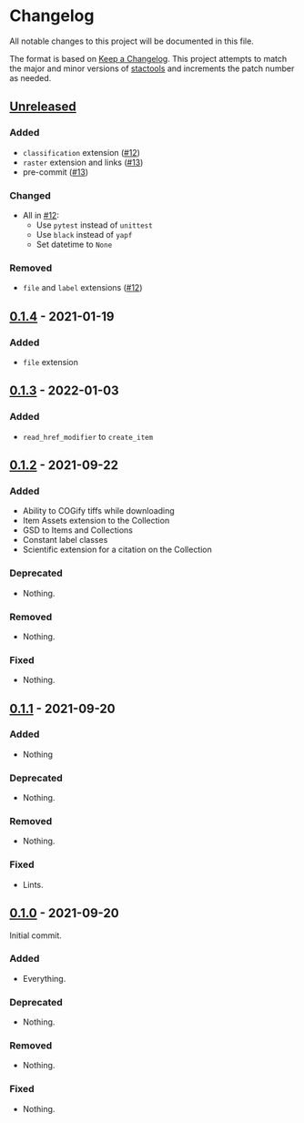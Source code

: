# Changelog

All notable changes to this project will be documented in this file.

The format is based on [Keep a Changelog](https://keepachangelog.com/en/1.0.0/). This project attempts to match the major and minor versions of [stactools](https://github.com/stac-utils/stactools) and increments the patch number as needed.

## [Unreleased]

### Added

- `classification` extension ([#12](https://github.com/stactools-packages/noaa-c-cap/pull/12))
- `raster` extension and links ([#13](https://github.com/stactools-packages/noaa-c-cap/pull/13))
- pre-commit ([#13](https://github.com/stactools-packages/noaa-c-cap/pull/13))

### Changed

- All in [#12](https://github.com/stactools-packages/noaa-c-cap/pull/12):
    - Use `pytest` instead of `unittest`
    - Use `black` instead of `yapf`
    - Set datetime to `None`

### Removed

- `file` and `label` extensions ([#12](https://github.com/stactools-packages/noaa-c-cap/pull/12))

## [0.1.4] - 2021-01-19

### Added

- `file` extension

## [0.1.3] - 2022-01-03

### Added

- `read_href_modifier` to `create_item`

## [0.1.2] - 2021-09-22

### Added

- Ability to COGify tiffs while downloading
- Item Assets extension to the Collection
- GSD to Items and Collections
- Constant label classes
- Scientific extension for a citation on the Collection

### Deprecated

- Nothing.

### Removed

- Nothing.

### Fixed

- Nothing.

## [0.1.1] - 2021-09-20

### Added

- Nothing

### Deprecated

- Nothing.

### Removed

- Nothing.

### Fixed

- Lints.

## [0.1.0] - 2021-09-20

Initial commit.

### Added

- Everything.

### Deprecated

- Nothing.

### Removed

- Nothing.

### Fixed

- Nothing.

[Unreleased]: <https://github.com/stactools-packages/noaa-c-cap/compare/v0.1.4..main>
[0.1.4]: <https://github.com/stactools-packages/noaa-c-cap/compare/v0.1.3..v0.1.4>
[0.1.3]: <https://github.com/stactools-packages/noaa-c-cap/compare/v0.1.2..v0.1.3>
[0.1.2]: <https://github.com/stactools-packages/noaa-c-cap/compare/v0.1.1..v0.1.2>
[0.1.1]: <https://github.com/stactools-packages/noaa-c-cap/compare/v0.1.0..v0.1.1>
[0.1.0]: <https://github.com/stactools-packages/noaa-c-cap/releases/tag/v0.1.0>
